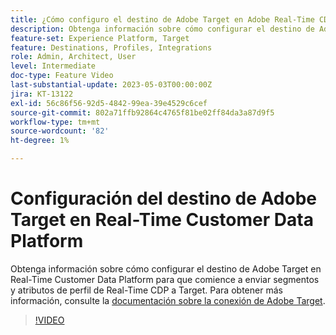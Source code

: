 ```yaml
---
title: ¿Cómo configuro el destino de Adobe Target en Adobe Real-Time CDP?
description: Obtenga información sobre cómo configurar el destino de Adobe Target en Real-Time Customer Data Platform para que comience a enviar segmentos y atributos de perfil de Real-Time CDP a Target.
feature-set: Experience Platform, Target
feature: Destinations, Profiles, Integrations
role: Admin, Architect, User
level: Intermediate
doc-type: Feature Video
last-substantial-update: 2023-05-03T00:00:00Z
jira: KT-13122
exl-id: 56c86f56-92d5-4842-99ea-39e4529c6cef
source-git-commit: 802a71ffb92864c4765f81be02ff84da3a87d9f5
workflow-type: tm+mt
source-wordcount: '82'
ht-degree: 1%

---
```


# Configuración del destino de Adobe Target en Real-Time Customer Data Platform

Obtenga información sobre cómo configurar el destino de Adobe Target en Real-Time Customer Data Platform para que comience a enviar segmentos y atributos de perfil de Real-Time CDP a Target. Para obtener más información, consulte la [documentación sobre la conexión de Adobe Target](https://experienceleague.adobe.com/docs/experience-platform/destinations/catalog/personalization/adobe-target-connection.html?lang=es).

>[!VIDEO](https://video.tv.adobe.com/v/3449796/?learn=on&captions=spa)
